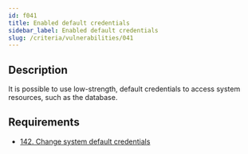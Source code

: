```yaml
---
id: f041
title: Enabled default credentials
sidebar_label: Enabled default credentials
slug: /criteria/vulnerabilities/041
---
```


## Description

It is possible to use low-strength,
default credentials to access system resources,
such as the database.

## Requirements

- [142. Change system default credentials](/criteria/requirements/142)
